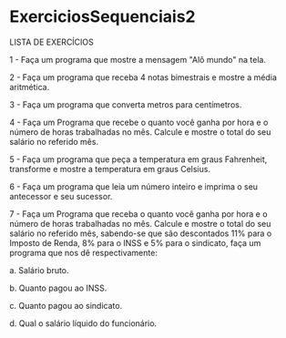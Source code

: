 # ExerciciosSequenciais2

LISTA DE EXERCÍCIOS 

1 - Faça um programa que mostre a mensagem "Alô mundo" na tela.

2 - Faça um programa que receba 4 notas bimestrais e mostre a média aritmética.

3 - Faça um programa que converta metros para centímetros.

4 - Faça um Programa que recebe o quanto você ganha por hora e o número de horas trabalhadas no mês. Calcule e mostre o total do seu salário no referido mês.

5 - Faça um programa que peça a temperatura em graus Fahrenheit, transforme e mostre a temperatura em graus Celsius.

6 - Faça um programa que leia um número inteiro e imprima o seu antecessor e seu sucessor.

7 - Faça um Programa que receba o quanto você ganha por hora e o número de horas trabalhadas no mês. Calcule e mostre o total do seu salário no referido mês, sabendo-se que são descontados 11% para o Imposto de Renda, 8% para o INSS e 5% para o sindicato, faça um programa que nos dê respectivamente:
    
a. Salário bruto.
    
b. Quanto pagou ao INSS.
    
c. Quanto pagou ao sindicato.
    
d. Qual o salário líquido do funcionário.
